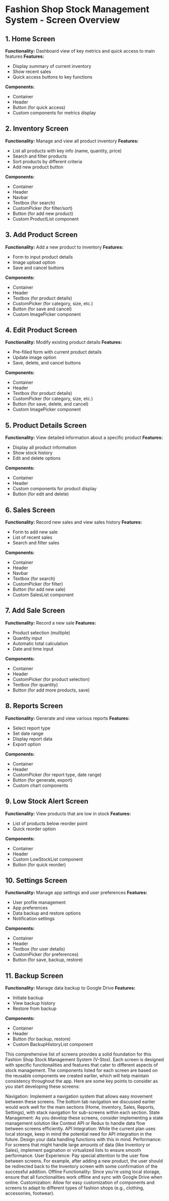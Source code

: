 # Fashion Shop Stock Management System - Screen Overview

## 1. Home Screen
**Functionality:** Dashboard view of key metrics and quick access to main features
**Features:**
- Display summary of current inventory
- Show recent sales
- Quick access buttons to key functions

**Components:**
- Container
- Header
- Button (for quick access)
- Custom components for metrics display

## 2. Inventory Screen
**Functionality:** Manage and view all product inventory
**Features:**
- List all products with key info (name, quantity, price)
- Search and filter products
- Sort products by different criteria
- Add new product button

**Components:**
- Container
- Header
- Navbar
- Textbox (for search)
- CustomPicker (for filter/sort)
- Button (for add new product)
- Custom ProductList component

## 3. Add Product Screen
**Functionality:** Add a new product to inventory
**Features:**
- Form to input product details
- Image upload option
- Save and cancel buttons

**Components:**
- Container
- Header
- Textbox (for product details)
- CustomPicker (for category, size, etc.)
- Button (for save and cancel)
- Custom ImagePicker component

## 4. Edit Product Screen
**Functionality:** Modify existing product details
**Features:**
- Pre-filled form with current product details
- Update image option
- Save, delete, and cancel buttons

**Components:**
- Container
- Header
- Textbox (for product details)
- CustomPicker (for category, size, etc.)
- Button (for save, delete, and cancel)
- Custom ImagePicker component

## 5. Product Details Screen
**Functionality:** View detailed information about a specific product
**Features:**
- Display all product information
- Show stock history
- Edit and delete options

**Components:**
- Container
- Header
- Custom components for product display
- Button (for edit and delete)

## 6. Sales Screen
**Functionality:** Record new sales and view sales history
**Features:**
- Form to add new sale
- List of recent sales
- Search and filter sales

**Components:**
- Container
- Header
- Navbar
- Textbox (for search)
- CustomPicker (for filter)
- Button (for add new sale)
- Custom SalesList component

## 7. Add Sale Screen
**Functionality:** Record a new sale
**Features:**
- Product selection (multiple)
- Quantity input
- Automatic total calculation
- Date and time input

**Components:**
- Container
- Header
- CustomPicker (for product selection)
- Textbox (for quantity)
- Button (for add more products, save)

## 8. Reports Screen
**Functionality:** Generate and view various reports
**Features:**
- Select report type
- Set date range
- Display report data
- Export option

**Components:**
- Container
- Header
- CustomPicker (for report type, date range)
- Button (for generate, export)
- Custom chart components

## 9. Low Stock Alert Screen
**Functionality:** View products that are low in stock
**Features:**
- List of products below reorder point
- Quick reorder option

**Components:**
- Container
- Header
- Custom LowStockList component
- Button (for quick reorder)

## 10. Settings Screen
**Functionality:** Manage app settings and user preferences
**Features:**
- User profile management
- App preferences
- Data backup and restore options
- Notification settings

**Components:**
- Container
- Header
- Textbox (for user details)
- CustomPicker (for preferences)
- Button (for save, backup, restore)

## 11. Backup Screen
**Functionality:** Manage data backup to Google Drive
**Features:**
- Initiate backup
- View backup history
- Restore from backup

**Components:**
- Container
- Header
- Button (for backup, restore)
- Custom BackupHistoryList component




This comprehensive list of screens provides a solid foundation for this Fashion Shop Stock Management System (V-Stox). Each screen is designed with specific functionalities and features that cater to different aspects of stock management. The components listed for each screen are based on the reusable components we created earlier, which will help maintain consistency throughout the app.
Here are some key points to consider as you start developing these screens:

Navigation: Implement a navigation system that allows easy movement between these screens. The bottom tab navigation we discussed earlier would work well for the main sections (Home, Inventory, Sales, Reports, Settings), with stack navigation for sub-screens within each section.
State Management: As you develop these screens, consider implementing a state management solution like Context API or Redux to handle data flow between screens efficiently.
API Integration: While the current plan uses local storage, keep in mind the potential need for API integration in the future. Design your data handling functions with this in mind.
Performance: For screens that might handle large amounts of data (like Inventory or Sales), implement pagination or virtualized lists to ensure smooth performance.
User Experience: Pay special attention to the user flow between screens. For example, after adding a new product, the user should be redirected back to the Inventory screen with some confirmation of the successful addition.
Offline Functionality: Since you're using local storage, ensure that all functionalities work offline and sync with Google Drive when online.
Customization: Allow for easy customization of components and screens to adapt to different types of fashion shops (e.g., clothing, accessories, footwear).